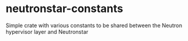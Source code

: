 # neutronstar-constants
Simple crate with various constants to be shared between the Neutron hypervisor layer and Neutronstar 
